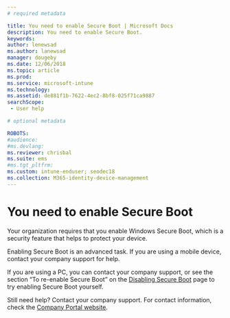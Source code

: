 ```yaml
---
# required metadata

title: You need to enable Secure Boot | Microsoft Docs
description: You need to enable Secure Boot.
keywords:
author: lenewsad
ms.author: lanewsad
manager: dougeby
ms.date: 12/06/2018
ms.topic: article
ms.prod:
ms.service: microsoft-intune
ms.technology:
ms.assetid: de881f1b-7622-4ec2-8bf8-025f71ca9887
searchScope:
 - User help

# optional metadata

ROBOTS:  
#audience:
#ms.devlang:
ms.reviewer: chrisbal
ms.suite: ems
#ms.tgt_pltfrm:
ms.custom: intune-enduser; seodec18
ms.collection: M365-identity-device-management
---
```



# You need to enable Secure Boot

Your organization requires that you enable Windows Secure Boot, which is a security feature that helps to protect your device.

Enabling Secure Boot is an advanced task. If you are using a mobile device, contact your company support for help.

If you are using a PC, you can contact your company support, or see the section “To re-enable Secure Boot” on the [Disabling Secure Boot](https://msdn.microsoft.com/library/windows/hardware/dn898540(v=vs.85).aspx) page to try enabling Secure Boot yourself.

Still need help? Contact your company support. For contact information, check the [Company Portal website](https://go.microsoft.com/fwlink/?linkid=2010980).
